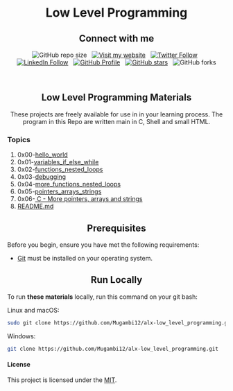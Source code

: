 <h1 align="center">Low Level Programming</h1>
<h2 align="center">Connect with me</h2>

<div align="center">

  ![GitHub repo size](https://img.shields.io/github/repo-size/Mugambi12/alx-low_level_programming) &nbsp;
  [![Visit my website](https://img.shields.io/badge/Visit%20my%20website-Here-lightblue)](https://silasmugambi.pages.dev) &nbsp;
  [![Twitter Follow](https://img.shields.io/twitter/follow/Twitter?style=social)](https://twitter.com/intent/follow?screen_name=mugambimungiria) &nbsp;
  [![LinkedIn Follow](https://img.shields.io/badge/LinkedIn-Follow-blue)](https://www.linkedin.com/in/silasmugambi/) &nbsp;
  [![GitHub Profile](https://img.shields.io/github/followers/Mugambi12?style=social)](https://github.com/Mugambi12) &nbsp;
  [![GitHub stars](https://img.shields.io/github/stars/Mugambi12/alx-low_level_programming?style=social)](https://github.com/Mugambi12/alx-low_level_programming) &nbsp;
  ![GitHub forks](https://img.shields.io/github/forks/Mugambi12/alx-low_level_programming?style=social)

<br/>

  <h2 align="center">Low Level Programming Materials</h2>

  <p text-align="justify">These projects are freely available for use in in your learning process. The program in this Repo are written main in C, Shell and small HTML.</p>
  
  
<h3 align="left">Topics</h3>
    
 <ol align="left">
  <li>0x00-<a href="https://github.com/Mugambi12/alx-low_level_programming/tree/master/0x00-hello_world">hello_world</a></li>
    <li>0x01-<a href="https://github.com/Mugambi12/alx-low_level_programming/tree/master/0x01-variables_if_else_while">variables_if_else_while</a></li>
    <li>0x02-<a href="https://github.com/Mugambi12/alx-low_level_programming/tree/master/0x02-functions_nested_loops">functions_nested_loops</a></li>
    <li>0x03-<a href="https://github.com/Mugambi12/alx-low_level_programming/tree/master/0x03-debugging">debugging</a></li>
    <li>0x04-<a href="https://github.com/Mugambi12/alx-low_level_programming/tree/master/0x04-more_functions_nested_loops">more_functions_nested_loops</a></li>
    <li>0x05-<a href="https://github.com/Mugambi12/alx-low_level_programming/tree/master/0x05-pointers_arrays_strings">pointers_arrays_strings</a></li>
    <li>0x06-<a href="https://github.com/Mugambi12/alx-low_level_programming/tree/master/0x06-pointers_arrays_strings"> C - More pointers, arrays and strings</a></li>
    <li><a href="https://github.com/Mugambi12/alx-low_level_programming/blob/master/README.md">README.md</a></li>
</ol>
  
</div>


<h2 align="center">Prerequisites</h2>

Before you begin, ensure you have met the following requirements:

* [Git](https://git-scm.com/downloads "Download Git") must be installed on your operating system.




<h2 align="center">Run Locally</h2>

To run **these materials** locally, run this command on your git bash:

Linux and macOS:

```bash
sudo git clone https://github.com/Mugambi12/alx-low_level_programming.git
```

Windows:

```bash
git clone https://github.com/Mugambi12/alx-low_level_programming.git
```


#### License

  <p>This project is licensed under the <a href="https://choosealicense.com/licenses/mit/">MIT</a>.</p>
